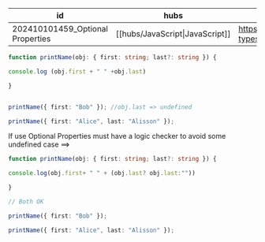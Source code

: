 
| id                               | hubs                            | source                                                                                 |
| -------------------------------- | ------------------------------- | -------------------------------------------------------------------------------------- |
| 202410101459_Optional Properties | [[hubs/JavaScript\|JavaScript]] | https://www.typescriptlang.org/docs/handbook/2/everyday-types.html#optional-properties |
```ts
function printName(obj: { first: string; last?: string }) {

console.log (obj.first + " " +obj.last)

}


printName({ first: "Bob" }); //obj.last => undefined

printName({ first: "Alice", last: "Alisson" });
```

If use Optional Properties must have a logic checker to avoid some undefined case
==> 
```ts
function printName(obj: { first: string; last?: string }) {

console.log(obj.first+ " " + (obj.last? obj.last:""))

}

// Both OK

printName({ first: "Bob" });

printName({ first: "Alice", last: "Alisson" });
```